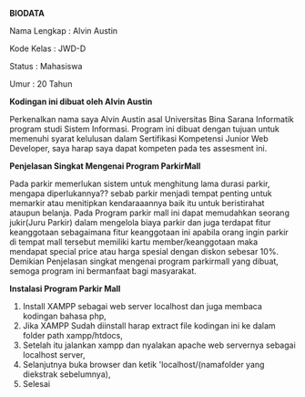 **BIODATA**

Nama Lengkap : Alvin Austin

Kode Kelas   : JWD-D

Status       : Mahasiswa

Umur         : 20 Tahun


**Kodingan ini dibuat oleh Alvin Austin**

Perkenalkan nama saya Alvin Austin asal Universitas Bina Sarana Informatik program studi
Sistem Informasi. Program ini dibuat dengan tujuan untuk memenuhi syarat kelulusan dalam Sertifikasi Kompetensi
Junior Web Developer, saya harap saya dapat kompeten pada tes assesment ini.


**Penjelasan Singkat Mengenai Program ParkirMall**

Pada parkir memerlukan sistem untuk menghitung lama durasi parkir, mengapa diperlukannya?? sebab parkir menjadi
tempat penting untuk memarkir atau menitipkan kendaraaannya baik itu untuk beristirahat ataupun belanja. Pada
Program parkir mall ini dapat memudahkan seorang jukir(Juru Parkir) dalam mengelola biaya parkir dan juga terdapat 
fitur keanggotaan sebagaimana fitur keanggotaan ini apabila orang ingin parkir di tempat mall tersebut memiliki
kartu member/keanggotaan maka mendapat special price atau harga spesial dengan diskon sebesar 10%. Demikian
Penjelasan singkat mengenai program parkirmall yang dibuat, semoga program ini bermanfaat bagi masyarakat.

**Instalasi Program Parkir Mall**

1. Install XAMPP sebagai web server localhost dan juga membaca kodingan bahasa php,
2. Jika XAMPP Sudah diinstall harap extract file kodingan ini ke dalam folder path xampp/htdocs,
3. Setelah itu jalankan xampp dan nyalakan apache web servernya sebagai localhost server,
4. Selanjutnya buka browser dan ketik 'localhost/(namafolder yang diekstrak sebelumnya),
5. Selesai
